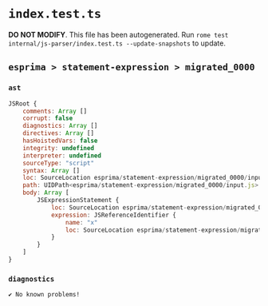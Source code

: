 # `index.test.ts`

**DO NOT MODIFY**. This file has been autogenerated. Run `rome test internal/js-parser/index.test.ts --update-snapshots` to update.

## `esprima > statement-expression > migrated_0000`

### `ast`

```javascript
JSRoot {
	comments: Array []
	corrupt: false
	diagnostics: Array []
	directives: Array []
	hasHoistedVars: false
	integrity: undefined
	interpreter: undefined
	sourceType: "script"
	syntax: Array []
	loc: SourceLocation esprima/statement-expression/migrated_0000/input.js 1:0-2:0
	path: UIDPath<esprima/statement-expression/migrated_0000/input.js>
	body: Array [
		JSExpressionStatement {
			loc: SourceLocation esprima/statement-expression/migrated_0000/input.js 1:0-1:1
			expression: JSReferenceIdentifier {
				name: "x"
				loc: SourceLocation esprima/statement-expression/migrated_0000/input.js 1:0-1:1 (x)
			}
		}
	]
}
```

### `diagnostics`

```
✔ No known problems!

```
